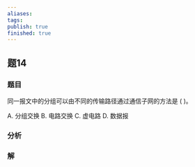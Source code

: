 ```yaml
---
aliases: 
tags: 
publish: true
finished: true
---
```

## 题14
### 题目
同一报文中的分组可以由不同的传输路径通过通信子网的方法是 ( )。

A. 分组交换 B. 电路交换 C. 虚电路 D. 数据报
### 分析

### 解
